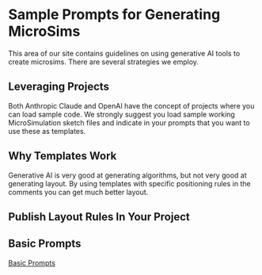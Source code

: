 # Sample Prompts for Generating MicroSims

This area of our site contains guidelines on using
generative AI tools to create microsims.  There are
several strategies we employ.

## Leveraging Projects

Both Anthropic Claude and OpenAI have the concept of projects
where you can load sample code.  We strongly suggest
you load sample working MicroSimulation sketch files and
indicate in your prompts that you want to use these as templates.

## Why Templates Work

Generative AI is very good at generating algorithms, but not very good at generating layout.  By using templates with specific positioning rules
in the comments you can get much better layout.

## Publish Layout Rules In Your Project

## Basic Prompts

[Basic Prompts](basic-prompts.md)
